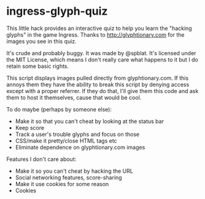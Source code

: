ingress-glyph-quiz
==================
This little hack provides an interactive quiz to help you learn the "hacking glyphs" in the game Ingress. Thanks to http://glyphtionary.com for the images you see in this quiz.

It's crude and probably buggy. It was made by @spblat. It's licensed under the MIT License, which means I don't really care what happens to it but I do retain some basic rights.

This script displays images pulled directly from glyphtionary.com. If this annoys them they have the ability to break this script by denying access except with a proper referrer. If they do that, I'll give them this code and ask them to host it themselves, cause that would be cool.

To do maybe (perhaps by someone else):

- Make it so that you can't cheat by looking at the status bar
- Keep score
- Track a user's trouble glyphs and focus on those
- CSS/make it pretty/close HTML tags etc
- Eliminate dependence on glyphtionary.com images

Features I don't care about:

- Make it so you can't cheat by hacking the URL
- Social networking features, score-sharing
- Make it use cookies for some reason
- Cookies

